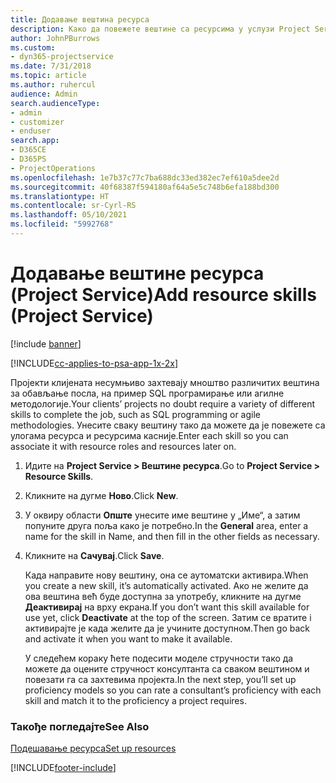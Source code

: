 ```yaml
---
title: Додавање вештина ресурса
description: Како да повежете вештине са ресурсима у услузи Project Service
author: JohnPBurrows
ms.custom:
- dyn365-projectservice
ms.date: 7/31/2018
ms.topic: article
ms.author: ruhercul
audience: Admin
search.audienceType:
- admin
- customizer
- enduser
search.app:
- D365CE
- D365PS
- ProjectOperations
ms.openlocfilehash: 1e7b37c77c7ba688dc33ed382ec7ef610a5dee2d
ms.sourcegitcommit: 40f68387f594180af64a5e5c748b6efa188bd300
ms.translationtype: HT
ms.contentlocale: sr-Cyrl-RS
ms.lasthandoff: 05/10/2021
ms.locfileid: "5992768"
---
```

# <a name="add-resource-skills-project-service"></a><span data-ttu-id="de928-103">Додавање вештине ресурса (Project Service)</span><span class="sxs-lookup"><span data-stu-id="de928-103">Add resource skills (Project Service)</span></span>

[!include [banner](../includes/psa-now-project-operations.md)]

[!INCLUDE[cc-applies-to-psa-app-1x-2x](../includes/cc-applies-to-psa-app-1x-2x.md)]

<span data-ttu-id="de928-104">Пројекти клијената несумњиво захтевају мноштво различитих вештина за обављање посла, на пример SQL програмирање или агилне методологије.</span><span class="sxs-lookup"><span data-stu-id="de928-104">Your clients’ projects no doubt require a variety of different skills to complete the job, such as SQL programming or agile methodologies.</span></span> <span data-ttu-id="de928-105">Унесите сваку вештину тако да можете да је повежете са улогама ресурса и ресурсима касније.</span><span class="sxs-lookup"><span data-stu-id="de928-105">Enter each skill so you can associate it with resource roles and resources later on.</span></span>  
  
1. <span data-ttu-id="de928-106">Идите на **Project Service > Вештине ресурса**.</span><span class="sxs-lookup"><span data-stu-id="de928-106">Go to **Project Service > Resource Skills**.</span></span>  
  
2. <span data-ttu-id="de928-107">Кликните на дугме **Ново**.</span><span class="sxs-lookup"><span data-stu-id="de928-107">Click **New**.</span></span>  
  
3. <span data-ttu-id="de928-108">У оквиру области **Опште** унесите име вештине у „Име“, а затим попуните друга поља како је потребно.</span><span class="sxs-lookup"><span data-stu-id="de928-108">In the **General** area, enter a name for the skill in Name, and then fill in the other fields as necessary.</span></span>  
  
4. <span data-ttu-id="de928-109">Кликните на **Сачувај**.</span><span class="sxs-lookup"><span data-stu-id="de928-109">Click **Save**.</span></span>  
  
   <span data-ttu-id="de928-110">Када направите нову вештину, она се аутоматски активира.</span><span class="sxs-lookup"><span data-stu-id="de928-110">When you create a new skill, it’s automatically activated.</span></span> <span data-ttu-id="de928-111">Ако не желите да ова вештина већ буде доступна за употребу, кликните на дугме **Деактивирај** на врху екрана.</span><span class="sxs-lookup"><span data-stu-id="de928-111">If you don’t want this skill available for use yet, click **Deactivate** at the top of the screen.</span></span> <span data-ttu-id="de928-112">Затим се вратите i активирајте је када желите да је учините доступном.</span><span class="sxs-lookup"><span data-stu-id="de928-112">Then go back and activate it when you want to make it available.</span></span>  
  
   <span data-ttu-id="de928-113">У следећем кораку ћете подесити моделе стручности тако да можете да оцените стручност консултанта са сваком вештином и повезати га са захтевима пројекта.</span><span class="sxs-lookup"><span data-stu-id="de928-113">In the next step, you’ll set up proficiency models so you can rate a consultant’s proficiency with each skill and match it to the proficiency a project requires.</span></span>  
  
### <a name="see-also"></a><span data-ttu-id="de928-114">Такође погледајте</span><span class="sxs-lookup"><span data-stu-id="de928-114">See Also</span></span>  
 [<span data-ttu-id="de928-115">Подешавање ресурса</span><span class="sxs-lookup"><span data-stu-id="de928-115">Set up resources</span></span>](../psa/set-up-resources.md)


[!INCLUDE[footer-include](../includes/footer-banner.md)]